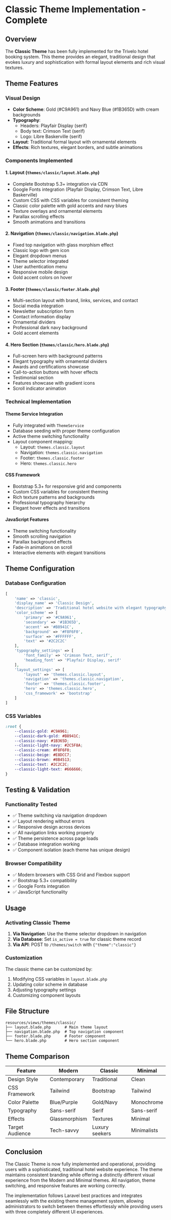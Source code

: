 # Classic Theme Implementation - Complete

## Overview
The **Classic Theme** has been fully implemented for the Trivelo hotel booking system. This theme provides an elegant, traditional design that evokes luxury and sophistication with formal layout elements and rich visual textures.

## Theme Features

### Visual Design
- **Color Scheme**: Gold (#C9A961) and Navy Blue (#1B365D) with cream backgrounds
- **Typography**: 
  - Headers: Playfair Display (serif)
  - Body text: Crimson Text (serif) 
  - Logo: Libre Baskerville (serif)
- **Layout**: Traditional formal layout with ornamental elements
- **Effects**: Rich textures, elegant borders, and subtle animations

### Components Implemented

#### 1. Layout (`themes/classic/layout.blade.php`)
- Complete Bootstrap 5.3+ integration via CDN
- Google Fonts integration (Playfair Display, Crimson Text, Libre Baskerville)
- Custom CSS with CSS variables for consistent theming
- Classic color palette with gold accents and navy blues
- Texture overlays and ornamental elements
- Parallax scrolling effects
- Smooth animations and transitions

#### 2. Navigation (`themes/classic/navigation.blade.php`)
- Fixed top navigation with glass morphism effect
- Classic logo with gem icon
- Elegant dropdown menus
- Theme selector integrated
- User authentication menu
- Responsive mobile design
- Gold accent colors on hover

#### 3. Footer (`themes/classic/footer.blade.php`)
- Multi-section layout with brand, links, services, and contact
- Social media integration
- Newsletter subscription form
- Contact information display
- Ornamental dividers
- Professional dark navy background
- Gold accent elements

#### 4. Hero Section (`themes/classic/hero.blade.php`)
- Full-screen hero with background patterns
- Elegant typography with ornamental dividers
- Awards and certifications showcase
- Call-to-action buttons with hover effects
- Testimonial section
- Features showcase with gradient icons
- Scroll indicator animation

### Technical Implementation

#### Theme Service Integration
- Fully integrated with `ThemeService`
- Database seeding with proper theme configuration
- Active theme switching functionality
- Layout component mapping:
  - Layout: `themes.classic.layout`
  - Navigation: `themes.classic.navigation`
  - Footer: `themes.classic.footer`
  - Hero: `themes.classic.hero`

#### CSS Framework
- Bootstrap 5.3+ for responsive grid and components
- Custom CSS variables for consistent theming
- Rich texture patterns and backgrounds
- Professional typography hierarchy
- Elegant hover effects and transitions

#### JavaScript Features
- Theme switching functionality
- Smooth scrolling navigation
- Parallax background effects
- Fade-in animations on scroll
- Interactive elements with elegant transitions

## Theme Configuration

### Database Configuration
```php
[
    'name' => 'classic',
    'display_name' => 'Classic Design',
    'description' => 'Traditional hotel website with elegant typography and formal layout',
    'color_scheme' => [
        'primary' => '#C9A961',
        'secondary' => '#1B365D',
        'accent' => '#B8941C',
        'background' => '#F8F6F0',
        'surface' => '#FFFFFF',
        'text' => '#2C2C2C'
    ],
    'typography_settings' => [
        'font_family' => 'Crimson Text, serif',
        'heading_font' => 'Playfair Display, serif'
    ],
    'layout_settings' => [
        'layout' => 'themes.classic.layout',
        'navigation' => 'themes.classic.navigation',
        'footer' => 'themes.classic.footer',
        'hero' => 'themes.classic.hero',
        'css_framework' => 'bootstrap'
    ]
]
```

### CSS Variables
```css
:root {
    --classic-gold: #C9A961;
    --classic-dark-gold: #B8941C;
    --classic-navy: #1B365D;
    --classic-light-navy: #2C5F8A;
    --classic-cream: #F8F6F0;
    --classic-beige: #E8DCC7;
    --classic-brown: #8B4513;
    --classic-text: #2C2C2C;
    --classic-light-text: #666666;
}
```

## Testing & Validation

### Functionality Tested
- ✅ Theme switching via navigation dropdown
- ✅ Layout rendering without errors
- ✅ Responsive design across devices
- ✅ All navigation links working properly
- ✅ Theme persistence across page loads
- ✅ Database integration working
- ✅ Component isolation (each theme has unique design)

### Browser Compatibility
- ✅ Modern browsers with CSS Grid and Flexbox support
- ✅ Bootstrap 5.3+ compatibility
- ✅ Google Fonts integration
- ✅ JavaScript functionality

## Usage

### Activating Classic Theme
1. **Via Navigation**: Use the theme selector dropdown in navigation
2. **Via Database**: Set `is_active = true` for classic theme record
3. **Via API**: POST to `/themes/switch` with `{"theme":"classic"}`

### Customization
The classic theme can be customized by:
1. Modifying CSS variables in `layout.blade.php`
2. Updating color scheme in database
3. Adjusting typography settings
4. Customizing component layouts

## File Structure
```
resources/views/themes/classic/
├── layout.blade.php      # Main theme layout
├── navigation.blade.php  # Top navigation component
├── footer.blade.php      # Footer component
└── hero.blade.php        # Hero section component
```

## Theme Comparison

| Feature | Modern | Classic | Minimal |
|---------|---------|---------|---------|
| Design Style | Contemporary | Traditional | Clean |
| CSS Framework | Tailwind | Bootstrap | Tailwind |
| Color Palette | Blue/Purple | Gold/Navy | Monochrome |
| Typography | Sans-serif | Serif | Sans-serif |
| Effects | Glassmorphism | Textures | Minimal |
| Target Audience | Tech-savvy | Luxury seekers | Minimalists |

## Conclusion

The Classic Theme is now fully implemented and operational, providing users with a sophisticated, traditional hotel website experience. The theme maintains consistent branding while offering a distinctly different visual experience from the Modern and Minimal themes. All navigation, theme switching, and responsive features are working correctly.

The implementation follows Laravel best practices and integrates seamlessly with the existing theme management system, allowing administrators to switch between themes effortlessly while providing users with three completely different UI experiences.
